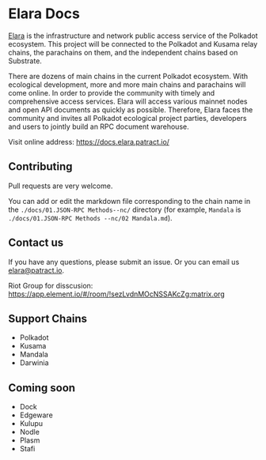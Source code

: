 # Elara Docs
[Elara](https://github.com/patractlabs/elara) is the infrastructure and network public access service of the Polkadot ecosystem. This project will be connected to the Polkadot and Kusama relay chains, the parachains on them, and the independent chains based on Substrate.

There are dozens of main chains in the current Polkadot ecosystem. With ecological development, more and more main chains and parachains will come online. In order to provide the community with timely and comprehensive access services. Elara will access various mainnet nodes and open API documents as quickly as possible.
Therefore, Elara faces the community and invites all Polkadot ecological project parties, developers and users to jointly build an RPC document warehouse.

Visit online address: <https://docs.elara.patract.io/>

## Contributing
Pull requests are very welcome.

You can add or edit the markdown file corresponding to the chain name in the `./docs/01.JSON-RPC Methods--nc/` directory (for example, `Mandala` is `./docs/01.JSON-RPC Methods --nc/02 Mandala.md`).

## Contact us
If you have any questions, please submit an issue. Or you can email us <elara@patract.io>.

Riot Group for disscusion:  https://app.element.io/#/room/!sezLvdnMOcNSSAKcZg:matrix.org

## Support Chains
- Polkadot
- Kusama
- Mandala
- Darwinia

## Coming soon
- Dock
- Edgeware
- Kulupu
- Nodle
- Plasm
- Stafi

